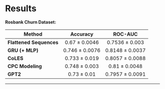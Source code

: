 # Results

**Rosbank Churn Dataset:**

| Method|Accuracy|ROC-AUC|
| --- |:---:|:---:|
| **Flattened Sequences** | 0.67 ± 0.0046         | 0.7536 ± 0.003  |
| **GRU (+ MLP)**         | 0.746 ± 0.0076        | 0.8148 ± 0.0037 |
| **CoLES**               | 0.733 ± 0.019         | 0.8057 ± 0.0088 |
| **CPC Modeling**        | 0.748 ± 0.003         | 0.81 ± 0.0048   |
| **GPT2**                | 0.73 ± 0.01           | 0.7957 ± 0.0091 |

----


